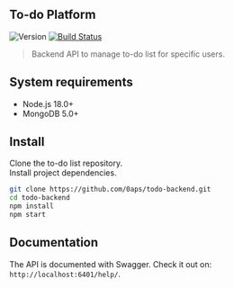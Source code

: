 ## To-do Platform

![Version](https://img.shields.io/badge/node-%3E%3D%2018.0.0-brightgreen.svg)
[![Build Status](https://github.com/0aps/todo-backend/workflows/CI%20Backend/badge.svg)](https://github.com/0aps/todo-backend/actions)

> Backend API to manage to-do list for specific users.

## System requirements

* Node.js 18.0+
* MongoDB 5.0+

## Install

Clone the to-do list repository. \
Install project dependencies.

```bash
git clone https://github.com/0aps/todo-backend.git
cd todo-backend
npm install
npm start
```

## Documentation

The API is documented with Swagger. Check it out on: `http://localhost:6401/help/`.


